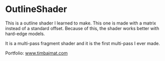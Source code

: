 # OutlineShader

This is a outline shader I learned to make. This one is made with a matrix instead of a standard offset. 
Because of this, the shader works better with hard-edge models.

It is a multi-pass fragment shader and it is the first multi-pass I ever made.

Portfolio: www.timbajmat.com

